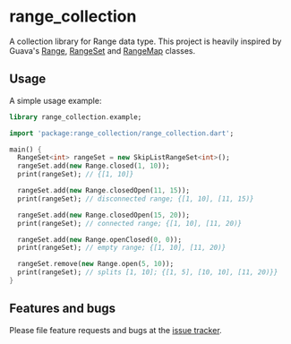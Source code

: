 # range_collection

A collection library for Range data type. This project is heavily inspired by Guava's [Range][range], [RangeSet][rangeset] and [RangeMap][rangemap] classes.

[range]: https://github.com/google/guava/wiki/RangesExplained
[rangeset]: https://github.com/google/guava/wiki/NewCollectionTypesExplained#rangeset
[rangemap]: https://github.com/google/guava/wiki/NewCollectionTypesExplained#rangemap

## Usage

A simple usage example:

```dart
library range_collection.example;

import 'package:range_collection/range_collection.dart';

main() {
  RangeSet<int> rangeSet = new SkipListRangeSet<int>();
  rangeSet.add(new Range.closed(1, 10));
  print(rangeSet); // {[1, 10]}

  rangeSet.add(new Range.closedOpen(11, 15));
  print(rangeSet); // disconnected range; {[1, 10], [11, 15)}

  rangeSet.add(new Range.closedOpen(15, 20));
  print(rangeSet); // connected range; {[1, 10], [11, 20)}

  rangeSet.add(new Range.openClosed(0, 0));
  print(rangeSet); // empty range; {[1, 10], [11, 20)}

  rangeSet.remove(new Range.open(5, 10));
  print(rangeSet); // splits [1, 10]; {[1, 5], [10, 10], [11, 20)}}
}
```

## Features and bugs

Please file feature requests and bugs at the [issue tracker][tracker].

[tracker]: https://github.com/kseo/range_collection/issues
